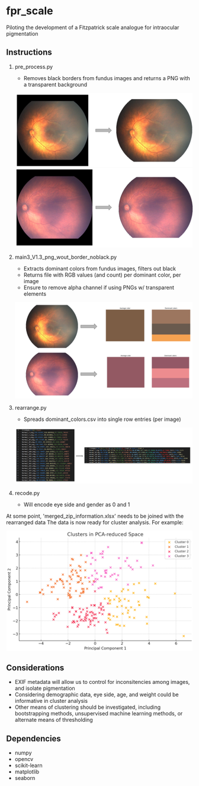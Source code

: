 # fpr_scale
 Piloting the development of a Fitzpatrick scale analogue for intraocular pigmentation

## Instructions
 1) pre_process.py
    - Removes black borders from fundus images and returns a PNG with a transparent background

    ![example 1](bin/img_1.png)
    ![example 2](bin/img_2.png)

 2) main3_V1.3_png_wout_border_noblack.py
    - Extracts dominant colors from fundus images, filters out black
    - Returns file with RGB values (and count) per dominant color, per image
    - Ensure to remove alpha channel if using PNGs w/ transparent elements

    ![example 3](bin/fig_3.png)

 3) rearrange.py
    - Spreads dominant_colors.csv into single row entries (per image)

    ![example 5](bin/fig_5.png)

 4) recode.py
    - Will encode eye side and gender as 0 and 1
 
 At some point, 'merged_zip_information.xlsx' needs to be joined with the rearranged data
 The data is now ready for cluster analysis. For example:

 ![example 4](bin/fig_4.png)

## Considerations
- EXIF metadata will allow us to control for inconsitencies among images, and isolate pigmentation
- Considering demographic data, eye side, age, and weight could be informative in cluster analysis
- Other means of clustering should be investigated, including bootstrapping methods, unsupervised machine learning methods, or alternate means of thresholding

## Dependencies
 - numpy
 - opencv
 - scikit-learn
 - matplotlib
 - seaborn
